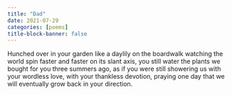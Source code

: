 ```yaml
---
title: "Dad"
date: 2021-07-29
categories: [poems]
title-block-banner: false
---
```

Hunched over in your garden
like a daylily on the boardwalk watching
the world spin faster
and faster on its slant axis,
you still water the plants we bought for you
three summers ago, as if
you were still showering us
with your wordless love,
with your thankless devotion,
praying one day that
we will eventually grow
back in your direction.
